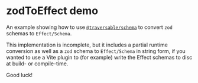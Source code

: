 # zodToEffect demo

An example showing how to use [`@traversable/schema`](https://github.com/traversable/schema) to
convert `zod` schemas to `Effect/Schema`.

This implementation is incomplete, but it includes a partial runtime conversion as well as a `zod` schema to `Effect/Schema`
in string form, if you wanted to use a Vite plugin to (for example) write the Effect schemas to disc at build- or compile-time.

Good luck!
